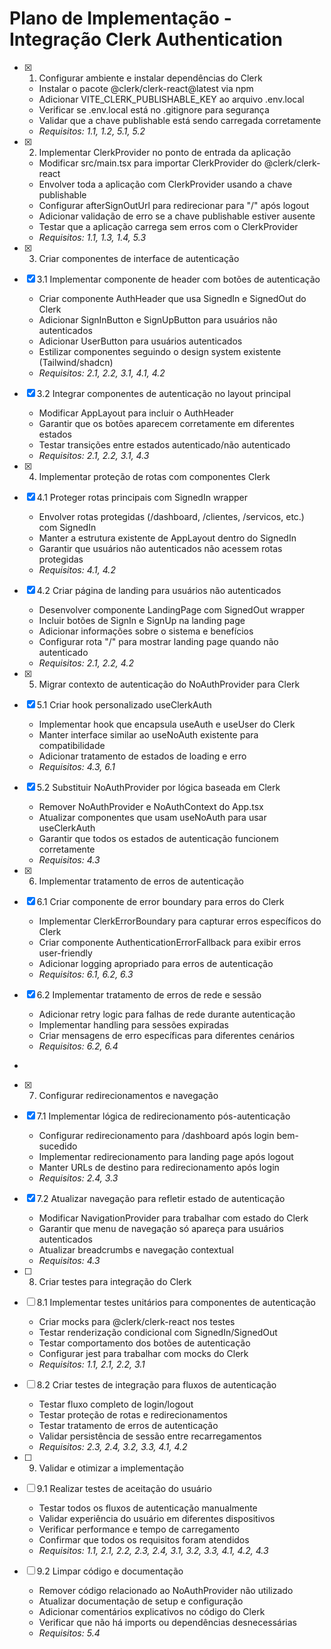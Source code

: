 # Plano de Implementação - Integração Clerk Authentication

- [x] 1. Configurar ambiente e instalar dependências do Clerk





  - Instalar o pacote @clerk/clerk-react@latest via npm
  - Adicionar VITE_CLERK_PUBLISHABLE_KEY ao arquivo .env.local
  - Verificar se .env.local está no .gitignore para segurança
  - Validar que a chave publishable está sendo carregada corretamente
  - _Requisitos: 1.1, 1.2, 5.1, 5.2_

- [x] 2. Implementar ClerkProvider no ponto de entrada da aplicação





  - Modificar src/main.tsx para importar ClerkProvider do @clerk/clerk-react
  - Envolver toda a aplicação com ClerkProvider usando a chave publishable
  - Configurar afterSignOutUrl para redirecionar para "/" após logout
  - Adicionar validação de erro se a chave publishable estiver ausente
  - Testar que a aplicação carrega sem erros com o ClerkProvider
  - _Requisitos: 1.1, 1.3, 1.4, 5.3_

- [x] 3. Criar componentes de interface de autenticação




- [x] 3.1 Implementar componente de header com botões de autenticação


  - Criar componente AuthHeader que usa SignedIn e SignedOut do Clerk
  - Adicionar SignInButton e SignUpButton para usuários não autenticados
  - Adicionar UserButton para usuários autenticados
  - Estilizar componentes seguindo o design system existente (Tailwind/shadcn)
  - _Requisitos: 2.1, 2.2, 3.1, 4.1, 4.2_

- [x] 3.2 Integrar componentes de autenticação no layout principal


  - Modificar AppLayout para incluir o AuthHeader
  - Garantir que os botões aparecem corretamente em diferentes estados
  - Testar transições entre estados autenticado/não autenticado
  - _Requisitos: 2.1, 2.2, 3.1, 4.3_

- [x] 4. Implementar proteção de rotas com componentes Clerk





- [x] 4.1 Proteger rotas principais com SignedIn wrapper


  - Envolver rotas protegidas (/dashboard, /clientes, /servicos, etc.) com SignedIn
  - Manter a estrutura existente de AppLayout dentro do SignedIn
  - Garantir que usuários não autenticados não acessem rotas protegidas
  - _Requisitos: 4.1, 4.2_

- [x] 4.2 Criar página de landing para usuários não autenticados


  - Desenvolver componente LandingPage com SignedOut wrapper
  - Incluir botões de SignIn e SignUp na landing page
  - Adicionar informações sobre o sistema e benefícios
  - Configurar rota "/" para mostrar landing page quando não autenticado
  - _Requisitos: 2.1, 2.2, 4.2_

- [x] 5. Migrar contexto de autenticação do NoAuthProvider para Clerk





- [x] 5.1 Criar hook personalizado useClerkAuth


  - Implementar hook que encapsula useAuth e useUser do Clerk
  - Manter interface similar ao useNoAuth existente para compatibilidade
  - Adicionar tratamento de estados de loading e erro
  - _Requisitos: 4.3, 6.1_

- [x] 5.2 Substituir NoAuthProvider por lógica baseada em Clerk


  - Remover NoAuthProvider e NoAuthContext do App.tsx
  - Atualizar componentes que usam useNoAuth para usar useClerkAuth
  - Garantir que todos os estados de autenticação funcionem corretamente
  - _Requisitos: 4.3_

- [x] 6. Implementar tratamento de erros de autenticação





- [x] 6.1 Criar componente de error boundary para erros do Clerk


  - Implementar ClerkErrorBoundary para capturar erros específicos do Clerk
  - Criar componente AuthenticationErrorFallback para exibir erros user-friendly
  - Adicionar logging apropriado para erros de autenticação
  - _Requisitos: 6.1, 6.2, 6.3_

- [x] 6.2 Implementar tratamento de erros de rede e sessão


  - Adicionar retry logic para falhas de rede durante autenticação
  - Implementar handling para sessões expiradas
  - Criar mensagens de erro específicas para diferentes cenários
  - _Requisitos: 6.2, 6.4_
-

- [x] 7. Configurar redirecionamentos e navegação




- [x] 7.1 Implementar lógica de redirecionamento pós-autenticação


  - Configurar redirecionamento para /dashboard após login bem-sucedido
  - Implementar redirecionamento para landing page após logout
  - Manter URLs de destino para redirecionamento após login
  - _Requisitos: 2.4, 3.3_

- [x] 7.2 Atualizar navegação para refletir estado de autenticação


  - Modificar NavigationProvider para trabalhar com estado do Clerk
  - Garantir que menu de navegação só apareça para usuários autenticados
  - Atualizar breadcrumbs e navegação contextual
  - _Requisitos: 4.3_

- [ ] 8. Criar testes para integração do Clerk
- [ ] 8.1 Implementar testes unitários para componentes de autenticação
  - Criar mocks para @clerk/clerk-react nos testes
  - Testar renderização condicional com SignedIn/SignedOut
  - Testar comportamento dos botões de autenticação
  - Configurar jest para trabalhar com mocks do Clerk
  - _Requisitos: 1.1, 2.1, 2.2, 3.1_

- [ ] 8.2 Criar testes de integração para fluxos de autenticação
  - Testar fluxo completo de login/logout
  - Testar proteção de rotas e redirecionamentos
  - Testar tratamento de erros de autenticação
  - Validar persistência de sessão entre recarregamentos
  - _Requisitos: 2.3, 2.4, 3.2, 3.3, 4.1, 4.2_

- [ ] 9. Validar e otimizar a implementação
- [ ] 9.1 Realizar testes de aceitação do usuário
  - Testar todos os fluxos de autenticação manualmente
  - Validar experiência do usuário em diferentes dispositivos
  - Verificar performance e tempo de carregamento
  - Confirmar que todos os requisitos foram atendidos
  - _Requisitos: 1.1, 2.1, 2.2, 2.3, 2.4, 3.1, 3.2, 3.3, 4.1, 4.2, 4.3_

- [ ] 9.2 Limpar código e documentação
  - Remover código relacionado ao NoAuthProvider não utilizado
  - Atualizar documentação de setup e configuração
  - Adicionar comentários explicativos no código do Clerk
  - Verificar que não há imports ou dependências desnecessárias
  - _Requisitos: 5.4_